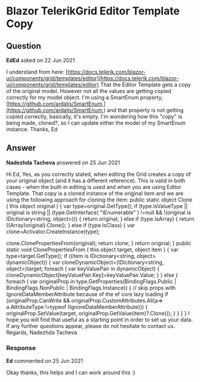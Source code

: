 # Blazor TelerikGrid Editor Template Copy

## Question

**EdEd** asked on 22 Jun 2021

I understand from here: [https://docs.telerik.com/blazor-ui/components/grid/templates/editor](https://docs.telerik.com/blazor-ui/components/grid/templates/editor) That the Editor Template gets a copy of the original model. However not all the values are getting copied correctly for my model object. I'm using a SmartEnum property, [https://github.com/ardalis/SmartEnum,](https://github.com/ardalis/SmartEnum,) and that property is not getting copied correctly, basically, it's empty. I'm wondering how this "copy" is being made, cloned?, so I can update either the model of my SmartEnum instance. Thanks, Ed

## Answer

**Nadezhda Tacheva** answered on 25 Jun 2021

Hi Ed, Yes, as you correctly stated, when editing the Grid creates a copy of your original object (and it has a different reference). This is valid in both cases - when the built-in editing is used and when you are using Editor Template. That copy is a cloned instance of the original item and we are using the following approach for cloning the item: public static object Clone ( this object original ) { var type=original.GetType(); if (type.IsValueType || original is string ||
(type.GetInterface( "IEnumerable" ) !=null && !(original is IDictionary<string, object>)))
{ return original;
} else if (type.IsArray)
{ return ((Array)original).Clone();
} else if (type.IsClass)
{ var clone=Activator.CreateInstance(type);

clone.ClonePropertiesFrom(original); return clone;
} return original;
} public static void ClonePropertiesFrom ( this object target, object item ) { var type=target.GetType(); if ((item is IDictionary<string, object> dynamicObject))
{ var cloneDynamicObject=(IDictionary<string, object>)target; foreach ( var keyValuePair in dynamicObject)
{
cloneDynamicObject[keyValuePair.Key]=keyValuePair.Value;
}
} else { foreach ( var originalProp in type.GetProperties(BindingFlags.Public | BindingFlags.NonPublic | BindingFlags.Instance))
{ // skip props with IgnoreDataMemberAttribute because of the ef core lazy loading if (originalProp.CanWrite && originalProp.CustomAttributes.All(a=> a.AttributeType !=typeof (IgnoreDataMemberAttribute)))
{
originalProp.SetValue(target, originalProp.GetValue(item)?.Clone());
}
}
}
} I hope you will find that useful as a starting point in order to set up your data. If any further questions appear, please do not hesitate to contact us. Regards, Nadezhda Tacheva

### Response

**Ed** commented on 25 Jun 2021

Okay thanks, this helps and I can work around this :)
